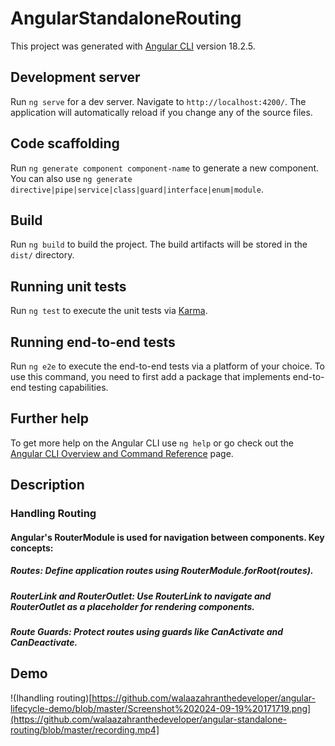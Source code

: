 # AngularStandaloneRouting

This project was generated with [Angular CLI](https://github.com/angular/angular-cli) version 18.2.5.

## Development server

Run `ng serve` for a dev server. Navigate to `http://localhost:4200/`. The application will automatically reload if you change any of the source files.

## Code scaffolding

Run `ng generate component component-name` to generate a new component. You can also use `ng generate directive|pipe|service|class|guard|interface|enum|module`.

## Build

Run `ng build` to build the project. The build artifacts will be stored in the `dist/` directory.

## Running unit tests

Run `ng test` to execute the unit tests via [Karma](https://karma-runner.github.io).

## Running end-to-end tests

Run `ng e2e` to execute the end-to-end tests via a platform of your choice. To use this command, you need to first add a package that implements end-to-end testing capabilities.

## Further help

To get more help on the Angular CLI use `ng help` or go check out the [Angular CLI Overview and Command Reference](https://angular.dev/tools/cli) page.
## Description 

###  Handling Routing


 #### Angular's RouterModule is used for navigation between components. Key concepts:

  ##### Routes: Define application routes using RouterModule.forRoot(routes).
  ##### RouterLink and RouterOutlet: Use RouterLink to navigate and RouterOutlet as a placeholder for rendering components.
  ##### Route Guards: Protect routes using guards like CanActivate and CanDeactivate.

## Demo

!(اhandling routing)[https://github.com/walaazahranthedeveloper/angular-lifecycle-demo/blob/master/Screenshot%202024-09-19%20171719.png](https://github.com/walaazahranthedeveloper/angular-standalone-routing/blob/master/recording.mp4]
